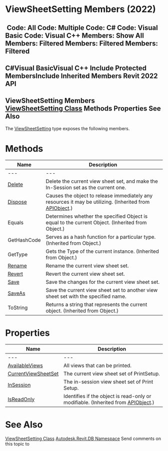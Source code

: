 # ViewSheetSetting Members (2022)

﻿
 Code: All Code: Multiple Code: C# Code: Visual Basic Code: Visual C++  Members: Show All Members: Filtered Members: Filtered Members: Filtered   
---  
C#Visual BasicVisual C++
Include Protected MembersInclude Inherited Members
Revit 2022 API  
---  
ViewSheetSetting Members  
[ViewSheetSetting Class](e85ce148-ef47-7640-1864-6035b6773411.md "ViewSheetSetting Class") Methods Properties See Also  
---  
The [ViewSheetSetting](e85ce148-ef47-7640-1864-6035b6773411.md "ViewSheetSetting Class") type exposes the following members.
# Methods
| Name | Description |
| --- | --- |
| --- | --- | --- |
| [Delete](b58dedbe-d849-17ee-9d2a-be35b2214b18.md "Delete Method") | Delete the current view sheet set, and make the In-Session set as the current one. |
| [Dispose](7c03212a-b587-1c89-3912-efea0d2619c5.md "Dispose Method") | Causes the object to release immediately any resources it may be utilizing. (Inherited from [APIObject](beb86ef5-39ad-3f0d-0cd9-0c929387a2bb.md "APIObject Class").) |
| Equals | Determines whether the specified Object is equal to the current Object. (Inherited from Object.) |
| GetHashCode | Serves as a hash function for a particular type.  (Inherited from Object.) |
| GetType | Gets the Type of the current instance. (Inherited from Object.) |
| [Rename](5c5f1d32-0df7-6c62-edb2-31758a0654f0.md "Rename Method") | Rename the current view sheet set. |
| [Revert](2bd893e6-ca59-b6fe-0a5a-55a630f8b123.md "Revert Method") | Revert the current view sheet set. |
| [Save](29c7297b-3a8c-e06d-1936-0e7b177608c6.md "Save Method") | Save the changes for the current view sheet set. |
| [SaveAs](28ae17e9-7706-5844-9dbb-046a161b1749.md "SaveAs Method") | Save the current view sheet set to another view sheet set with the specified name. |
| ToString | Returns a string that represents the current object. (Inherited from Object.) |

# Properties
| Name | Description |
| --- | --- |
| --- | --- | --- |
| [AvailableViews](7dfeb893-68af-9d54-b92a-789733c01104.md "AvailableViews Property") | All views that can be printed. |
| [CurrentViewSheetSet](e0e891ee-2ff1-9097-9faa-6e3c7db51e81.md "CurrentViewSheetSet Property") | The current view sheet set of PrintSetup. |
| [InSession](499cf452-867e-e131-b39d-493875215872.md "InSession Property") | The in-session view sheet set of Print Setup. |
| [IsReadOnly](d516bcd2-a3fd-a578-58f6-f1add979bd07.md "IsReadOnly Property") | Identifies if the object is read-only or modifiable. (Inherited from [APIObject](beb86ef5-39ad-3f0d-0cd9-0c929387a2bb.md "APIObject Class").) |

# See Also
[ViewSheetSetting Class](e85ce148-ef47-7640-1864-6035b6773411.md "ViewSheetSetting Class")
[Autodesk.Revit.DB Namespace](87546ba7-461b-c646-cbb1-2cb8f5bff8b2.md "Autodesk.Revit.DB Namespace")
Send comments on this topic to 